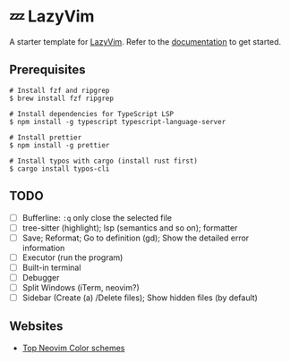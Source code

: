 # 💤 LazyVim

A starter template for [LazyVim](https://github.com/LazyVim/LazyVim).
Refer to the [documentation](https://lazyvim.github.io/installation) to get started.

## Prerequisites

```shell
# Install fzf and ripgrep
$ brew install fzf ripgrep

# Install dependencies for TypeScript LSP
$ npm install -g typescript typescript-language-server

# Install prettier
$ npm install -g prettier

# Install typos with cargo (install rust first)
$ cargo install typos-cli
```

## TODO

- [ ] Bufferline: `:q` only close the selected file
- [ ] tree-sitter (highlight); lsp (semantics and so on); formatter
- [ ] Save; Reformat; Go to definition (gd); Show the detailed error information
- [ ] Executor (run the program)
- [ ] Built-in terminal
- [ ] Debugger
- [ ] Split Windows (iTerm, neovim?)
- [ ] Sidebar (Create (a) /Delete files); Show hidden files (by default)

## Websites

- [Top Neovim Color schemes](https://dotfyle.com/neovim/colorscheme/top)
